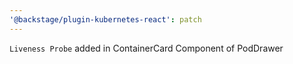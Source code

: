 ```yaml
---
'@backstage/plugin-kubernetes-react': patch
---
```


`Liveness Probe` added in ContainerCard Component of PodDrawer
